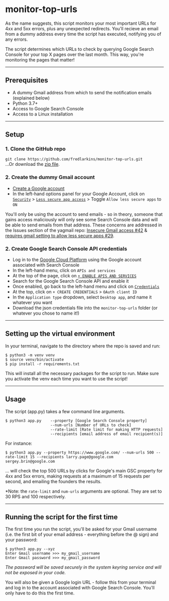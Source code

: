 # monitor-top-urls
As the name suggests, this script monitors your most important URLs for 4xx and 5xx errors, plus any unexpected redirects. You'll recieve an email from a dummy address every time the script has executed, notifying you of any errors. 

The script determines which URLs to check by querying Google Search Console for your top X pages over the last month. This way, you're monitoring the pages that matter!

---
## Prerequisites
- A dummy Gmail address from which to send the notification emails (explained below)
- Python 3.7+
- Access to Google Search Console
- Access to a Linux installation
---
## Setup
### 1. Clone the GitHub repo
`git clone https://github.com/fredlarkins/monitor-top-urls.git`  
...Or download the [zip file](https://github.com/fredlarkins/monitor-top-urls/archive/refs/heads/main.zip).
### 2. Create the dummy Gmail account
- [Create a Google account](https://accounts.google.com/signup/v2/webcreateaccount?flowName=GlifWebSignIn&flowEntry=SignUp)
- In the left-hand options panel for your Google Account, click on [`Security`](https://myaccount.google.com/u/2/security) > [`Less secure app access`](https://myaccount.google.com/u/2/lesssecureapps) > Toggle `Allow less secure apps` to `ON`

You'll only be using the account to send emails - so in theory, someone that gains access maliciously will only see some Search Console data and will be able to send emails from that address. These concerns are addressed in the Issues section of the yagmail repo:  [Insecure Gmail access #42](https://github.com/kootenpv/yagmail/issues/42) &  [requires gmail setting to allow less secure apps #29](https://github.com/kootenpv/yagmail/issues/29).

### 2. Create Google Search Console API credentials
- Log in to the [Google Cloud Platform](https://console.cloud.google.com/home/dashboard) using the Google account associated with Search Console
- In the left-hand menu, click on `APIs and services`
- At the top of the page, click on [`+ ENABLE APIS AND SERVICES`](https://console.cloud.google.com/apis/library)
- Search for the Google Search Console API and enable it
- Once enabled, go back to the left-hand menu and click on [`Credentials`](https://console.cloud.google.com/apis/credentials)
- At the top, click on `+ CREATE CREDENTIALS` > `OAuth client ID`
- In the `Application type` dropdown, select `Desktop app`, and name it whatever you want
- Download the json credentials file into the `monitor-top-urls` folder (or whatever you chose to name it!)
---  

## Setting up the virtual environment
In your terminal, navigate to the directory where the repo is saved and run:
```
$ python3 -m venv venv
$ source venv/bin/activate
$ pip install -r requirements.txt
```
This will install all the necessary packages for the script to run. Make sure you activate the venv each time you want to use the script!

---

## Usage
The script (app.py) takes a few command line arguments.

```
$ python3 app.py    --property [Google Search Console property]
                    --num-urls [Number of URLs to check]
                    --rate-limit [Rate limit for making HTTP requests]
                    --recipients [email address of email recipient(s)]
```
For instance:
```
$ python3 app.py --property https://www.google.com/ --num-urls 500 --rate-limit 15 --recipients larry.page@google.com sergey.brin@google.com
```
... will check the top 500 URLs by clicks for Google's main GSC property for 4xx and 5xx errors, making requests at a maximum of 15 requests per second, and emailing the founders the results.

*Note: the `rate-limit` and `num-urls` arguments are optional. They are set to 30 RPS and 100 respectively.

---
## Running the script for the first time
The first time you run the script, you'll be asked for your Gmail username (i.e. the first bit of your email address - everything before the @ sign) and your password:
```
$ python3 app.py --xyz
Enter Gmail username >>> my_gmail_username 
Enter Gmail password >>> my_gmail_password
```

*The password will be saved securely in the system keyring service and will not be exposed in your code.*

You will also be given a Google login URL - follow this from your terminal and log in to the account associated with Google Search Console. You'll only have to do this the first time.
